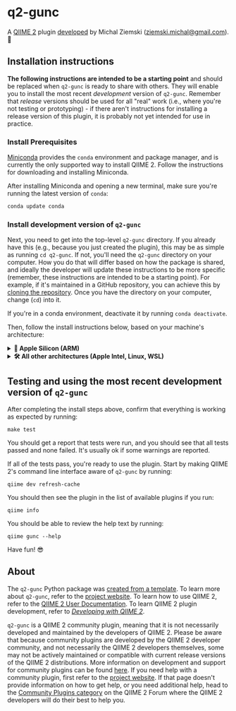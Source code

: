 # q2-gunc

A [QIIME 2](https://qiime2.org) plugin [developed](https://develop.qiime2.org) by Michal Ziemski (ziemski.michal@gmail.com). 🔌

## Installation instructions

**The following instructions are intended to be a starting point** and should be replaced when `q2-gunc` is ready to share with others.
They will enable you to install the most recent *development* version of `q2-gunc`.
Remember that *release* versions should be used for all "real" work (i.e., where you're not testing or prototyping) - if there aren't instructions for installing a release version of this plugin, it is probably not yet intended for use in practice.

### Install Prerequisites

[Miniconda](https://conda.io/miniconda.html) provides the `conda` environment and package manager, and is currently the only supported way to install QIIME 2.
Follow the instructions for downloading and installing Miniconda.

After installing Miniconda and opening a new terminal, make sure you're running the latest version of `conda`:

```bash
conda update conda
```

###  Install development version of `q2-gunc`

Next, you need to get into the top-level `q2-gunc` directory.
If you already have this (e.g., because you just created the plugin), this may be as simple as running `cd q2-gunc`.
If not, you'll need the `q2-gunc` directory on your computer.
How you do that will differ based on how the package is shared, and ideally the developer will update these instructions to be more specific (remember, these instructions are intended to be a starting point).
For example, if it's maintained in a GitHub repository, you can achieve this by [cloning the repository](https://docs.github.com/en/repositories/creating-and-managing-repositories/cloning-a-repository).
Once you have the directory on your computer, change (`cd`) into it.

If you're in a conda environment, deactivate it by running `conda deactivate`.


Then, follow the install instructions below, based on your machine's architecture:

<details>
<summary><strong>🍏&nbsp;Apple Silicon (ARM)</strong></summary>
<p>&nbsp;</p>

Start by creating a new conda environment:

```shell
CONDA_SUBDIR=osx-64 conda env create -n q2-gunc-dev --file ./environment-files/q2-gunc-qiime2-tiny-dev.yml
```

After this completes, activate the new environment you created by running:

```shell
conda activate q2-gunc-dev
```

Once this new environment has been activated, update your conda config to set the subdir to osx-64:

```shell
conda config --env --set subdir osx-64
```

Finally, run:

```shell
make install
```
</details>

<details>
<summary><strong>🛠&nbsp;All other architectures (Apple Intel, Linux, WSL)</strong></summary>
<p>&nbsp;</p>

Start by creating a new conda environment:

```shell
conda env create -n q2-gunc-dev --file ./environment-files/q2-gunc-qiime2-tiny-dev.yml
```

After this completes, activate the new environment you created by running:

```shell
conda activate q2-gunc-dev
```

Finally, run:

```shell
make install
```
</details>

## Testing and using the most recent development version of `q2-gunc`

After completing the install steps above, confirm that everything is working as expected by running:

```shell
make test
```

You should get a report that tests were run, and you should see that all tests passed and none failed.
It's usually ok if some warnings are reported.

If all of the tests pass, you're ready to use the plugin.
Start by making QIIME 2's command line interface aware of `q2-gunc` by running:

```shell
qiime dev refresh-cache
```

You should then see the plugin in the list of available plugins if you run:

```shell
qiime info
```

You should be able to review the help text by running:

```shell
qiime gunc --help
```

Have fun! 😎

## About

The `q2-gunc` Python package was [created from a template](https://develop.qiime2.org/en/latest/plugins/tutorials/create-from-template.html).
To learn more about `q2-gunc`, refer to the [project website](https://github.com/bokulich-lab/q2-gunc).
To learn how to use QIIME 2, refer to the [QIIME 2 User Documentation](https://docs.qiime2.org).
To learn QIIME 2 plugin development, refer to [*Developing with QIIME 2*](https://develop.qiime2.org).

`q2-gunc` is a QIIME 2 community plugin, meaning that it is not necessarily developed and maintained by the developers of QIIME 2.
Please be aware that because community plugins are developed by the QIIME 2 developer community, and not necessarily the QIIME 2 developers themselves, some may not be actively maintained or compatible with current release versions of the QIIME 2 distributions.
More information on development and support for community plugins can be found [here](https://library.qiime2.org).
If you need help with a community plugin, first refer to the [project website](https://github.com/bokulich-lab/q2-gunc).
If that page doesn't provide information on how to get help, or you need additional help, head to the [Community Plugins category](https://forum.qiime2.org/c/community-contributions/community-plugins/14) on the QIIME 2 Forum where the QIIME 2 developers will do their best to help you.
